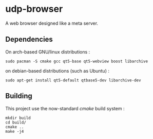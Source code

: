# udp-browser

A web browser designed like a meta server.

## Dependencies

On arch-based GNU/linux distributions :

	sudo pacman -S cmake gcc qt5-base qt5-webview boost libarchive

on debian-based distributions (such as Ubuntu) :

    sudo apt-get install qt5-default qtbase5-dev libarchive-dev

## Building

This project use the now-standard *cmake* build system :

	mkdir build
	cd build/
	cmake ..
	make -j4

